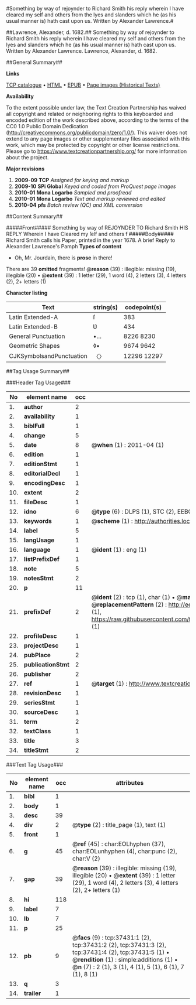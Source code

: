 #Something by way of rejoynder to Richard Smith his reply wherein I have cleared my self and others from the lyes and slanders which he (as his usual manner is) hath cast upon us. Written by Alexander Lawrence.#

##Lawrence, Alexander, d. 1682.##
Something by way of rejoynder to Richard Smith his reply wherein I have cleared my self and others from the lyes and slanders which he (as his usual manner is) hath cast upon us. Written by Alexander Lawrence.
Lawrence, Alexander, d. 1682.

##General Summary##

**Links**

[TCP catalogue](http://www.ota.ox.ac.uk/tcp/)  • 
[HTML](http://tei.it.ox.ac.uk/tcp/Texts-HTML/free/A49/A49754.html)  • 
[EPUB](http://tei.it.ox.ac.uk/tcp/Texts-EPUB/free/A49/A49754.epub) • 
[Page images (Historical Texts)](https://historicaltexts.jisc.ac.uk/eebo-99832956e)

**Availability**

To the extent possible under law, the Text Creation Partnership has waived all copyright and related or neighboring rights to this keyboarded and encoded edition of the work described above, according to the terms of the CC0 1.0 Public Domain Dedication (http://creativecommons.org/publicdomain/zero/1.0/). This waiver does not extend to any page images or other supplementary files associated with this work, which may be protected by copyright or other license restrictions. Please go to https://www.textcreationpartnership.org/ for more information about the project.

**Major revisions**

1. __2009-09__ __TCP__ *Assigned for keying and markup*
1. __2009-10__ __SPi Global__ *Keyed and coded from ProQuest page images*
1. __2010-01__ __Mona Logarbo__ *Sampled and proofread*
1. __2010-01__ __Mona Logarbo__ *Text and markup reviewed and edited*
1. __2010-04__ __pfs__ *Batch review (QC) and XML conversion*

##Content Summary##

#####Front#####
Something by way of REJOYNDER TO Richard Smith HIS REPLY Wherein I have Cleared my ſelf and others f
#####Body#####
RIchard Smith calls his Paper, printed in the year 1678. A brief Reply to Alexander Lawrence's Pamph
**Types of content**

  * Oh, Mr. Jourdain, there is **prose** in there!

There are 39 **omitted** fragments! 
 @__reason__ (39) : illegible: missing (19), illegible (20)  •  @__extent__ (39) : 1 letter (29), 1 word (4), 2 letters (3), 4 letters (2), 2+ letters (1)

**Character listing**


|Text|string(s)|codepoint(s)|
|---|---|---|
|Latin Extended-A|ſ|383|
|Latin Extended-B|Ʋ|434|
|General Punctuation|•…|8226 8230|
|Geometric Shapes|◊▪|9674 9642|
|CJKSymbolsandPunctuation|〈〉|12296 12297|

##Tag Usage Summary##

###Header Tag Usage###

|No|element name|occ|attributes|
|---|---|---|---|
|1.|__author__|2||
|2.|__availability__|1||
|3.|__biblFull__|1||
|4.|__change__|5||
|5.|__date__|8| @__when__ (1) : 2011-04 (1)|
|6.|__edition__|1||
|7.|__editionStmt__|1||
|8.|__editorialDecl__|1||
|9.|__encodingDesc__|1||
|10.|__extent__|2||
|11.|__fileDesc__|1||
|12.|__idno__|6| @__type__ (6) : DLPS (1), STC (2), EEBO-CITATION (1), PROQUEST (1), VID (1)|
|13.|__keywords__|1| @__scheme__ (1) : http://authorities.loc.gov/ (1)|
|14.|__label__|5||
|15.|__langUsage__|1||
|16.|__language__|1| @__ident__ (1) : eng (1)|
|17.|__listPrefixDef__|1||
|18.|__note__|5||
|19.|__notesStmt__|2||
|20.|__p__|11||
|21.|__prefixDef__|2| @__ident__ (2) : tcp (1), char (1)  •  @__matchPattern__ (2) : ([0-9\-]+):([0-9IVX]+) (1), (.+) (1)  •  @__replacementPattern__ (2) : http://eebo.chadwyck.com/downloadtiff?vid=$1&page=$2 (1), https://raw.githubusercontent.com/textcreationpartnership/Texts/master/tcpchars.xml#$1 (1)|
|22.|__profileDesc__|1||
|23.|__projectDesc__|1||
|24.|__pubPlace__|2||
|25.|__publicationStmt__|2||
|26.|__publisher__|2||
|27.|__ref__|1| @__target__ (1) : http://www.textcreationpartnership.org/docs/. (1)|
|28.|__revisionDesc__|1||
|29.|__seriesStmt__|1||
|30.|__sourceDesc__|1||
|31.|__term__|2||
|32.|__textClass__|1||
|33.|__title__|3||
|34.|__titleStmt__|2||


###Text Tag Usage###

|No|element name|occ|attributes|
|---|---|---|---|
|1.|__bibl__|1||
|2.|__body__|1||
|3.|__desc__|39||
|4.|__div__|2| @__type__ (2) : title_page (1), text (1)|
|5.|__front__|1||
|6.|__g__|45| @__ref__ (45) : char:EOLhyphen (37), char:EOLunhyphen (4), char:punc (2), char:V (2)|
|7.|__gap__|39| @__reason__ (39) : illegible: missing (19), illegible (20)  •  @__extent__ (39) : 1 letter (29), 1 word (4), 2 letters (3), 4 letters (2), 2+ letters (1)|
|8.|__hi__|118||
|9.|__label__|7||
|10.|__lb__|7||
|11.|__p__|25||
|12.|__pb__|9| @__facs__ (9) : tcp:37431:1 (2), tcp:37431:2 (2), tcp:37431:3 (2), tcp:37431:4 (2), tcp:37431:5 (1)  •  @__rendition__ (1) : simple:additions (1)  •  @__n__ (7) : 2 (1), 3 (1), 4 (1), 5 (1), 6 (1), 7 (1), 8 (1)|
|13.|__q__|3||
|14.|__trailer__|1||
